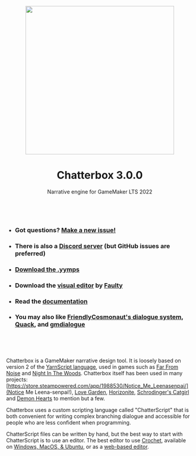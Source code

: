 <p align="center"><img src="https://raw.githubusercontent.com/JujuAdams/Chatterbox/master/LOGO.png" style="display:block; margin:auto; width:400px"></p>
<h1 align="center">Chatterbox 3.0.0</h1>

<p align="center">Narrative engine for GameMaker LTS 2022</p>

&nbsp;

&nbsp;

- ### Got questions? [Make a new issue!](https://github.com/JujuAdams/Chatterbox/issues/new)
- ### There is also a [Discord server](https://discord.gg/hwgWpnsNw2) (but GitHub issues are preferred)
- ### [Download the .yymps](https://github.com/JujuAdams/chatterbox/releases/)
- ### Download the [visual editor](https://github.com/FaultyFunctions/Crochet/) by [Faulty](https://github.com/FaultyFunctions)
- ### Read the [documentation](http://jujuadams.github.io/Chatterbox)
- ### You may also like [FriendlyCosmonaut's dialogue system](https://friendlycosmonaut.itch.io/dialoguesystem), [Quack](https://marketplace.yoyogames.com/assets/8789/quack-dialogue-system), and [gmdialogue](https://github.com/danielpancake/gmdialogue)

&nbsp;

&nbsp;

Chatterbox is a GameMaker narrative design tool. It is loosely based on version 2 of the [YarnScript language](https://yarnspinner.dev/), used in games such as [Far From Noise](https://www.georgebatchelor.com/farfromnoise) and [Night In The Woods](http://www.nightinthewoods.com/). Chatterbox itself has been used in many projects: [https://store.steampowered.com/app/1988530/Notice_Me_Leenasenpai/](Notice Me Leena-senpai!), [Love Garden](https://cosmic-fox-studio.itch.io/love-garden), [Horizonite](https://store.steampowered.com/app/2151140/Horizonite/), [Schrodinger's Catgirl](https://store.steampowered.com/app/1460950/Schrodingers_Catgirl/) and [Demon Hearts](https://dontaericeart.itch.io/demon-hearts) to mention but a few.

Chatterbox uses a custom scripting language called "ChatterScript" that is both convenient for writing complex branching dialogue and accessible for people who are less confident when programming.

ChatterScript files can be written by hand, but the best way to start with ChatterScript is to use an editor. The best editor to use [Crochet](https://github.com/FaultyFunctions/Crochet), available on [Windows, MacOS, & Ubuntu](https://github.com/FaultyFunctions/Crochet/releases), or as a [web-based editor](https://faultyfunctions.github.io/Crochet/).
